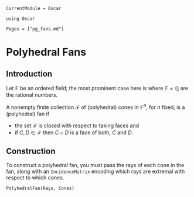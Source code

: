 ```@meta
CurrentModule = Oscar
```

```@setup oscar
using Oscar
```

```@contents
Pages = ["pg_fans.md"]
```

# Polyhedral Fans

## Introduction

Let $\mathbb{F}$ be an ordered field; the most prominent case here is where $\mathbb{F}=\mathbb{Q}$ are the rational numbers.

A nonempty finite collection $\mathcal{F}$ of (polyhedral) cones in $\mathbb{F}^n$, for $n$ fixed, is a (polyhedral) fan if

- the set $\mathcal{F}$ is closed with respect to taking faces and
- if $C,D\in\mathcal{F}$ then $C\cap D$ is a face of both, $C$ and $D$.

## Construction

To construct a polyhedral fan, you must pass the rays of each cone in the fan, along with an `IncidenceMatrix` encoding which rays are extremal with respect to which cones.

```@docs
PolyhedralFan(Rays, Cones)
```
